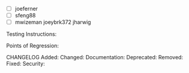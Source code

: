 - [ ] joeferner
- [ ] sfeng88
- [ ] mwizeman joeybrk372 jharwig

Testing Instructions:

Points of Regression:

CHANGELOG
Added: 
Changed: 
Documentation: 
Deprecated:
Removed:
Fixed:
Security:
